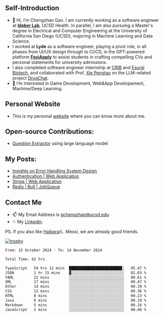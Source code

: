 ## Self-Introduction
- 👋 Hi, I’m Chengzhan Gao. I am currently working as a software engineer at **[Ideker Lab](https://idekerlab.ucsd.edu/)**, UCSD Health. In parallel, I am also pursuing a Master's degree in Electrical and Computer Engineering at the University of California San Diego (UCSD), majoring in Machine Learning and Data Science.
- I worked at **Lyde** as a software engineer, playing a pivot role, in all phases from UI/UX design through to CI/CD, in the GPT-powered platform **[FoxiApply](https://foxiapply.com)** to assist students in crafting compelling CVs and personal statements for university admissions.
- I also completed software engineer internship at [CRIB](https://apps.apple.com/us/app/crib-for-roommates/id6468918103?platform=iphone) and [Esurgi Biotech](https://myesurgi.com/), and collaborated with Prof. [Xie Pengtao](https://pengtaoxie.github.io/) on the LLM-related project [DrugChat](https://github.com/UCSD-AI4H/drugchat).
- 👀 I’m interested in Game Development, Web&App Developement, Machine/Deep Learning.

## Personal Website
-  This is my personal [website](https://gaochengzhan.netlify.app/) where you can know more about me.

## Open-source Contributions:
- [Question Extractor](https://github.com/nestordemeure/question_extractor) using large language model

## My Posts:
- [Insights on Error Handling System Design](https://gaochengzhan.netlify.app/post/error-handling/)
- [Authentication | Web Application](https://gaochengzhan.netlify.app/post/authentication/)
- [Stripe | Web Application](https://gaochengzhan.netlify.app/post/stripe/)
- [Redis | Bull | JobQueue](https://gaochengzhan.netlify.app/post/job-queue/)

## Contact Me
- 📫 My Email Address is gchengzhan@ucsd.edu
- ✨ My [Linkedin](https://www.linkedin.com/in/chengzhan-christoffel-gao/).

PS. If you also like [Haibara](https://www.detectiveconanworld.com/wiki/Ai_Haibara)/L. Messi, we are already good friends.

[![trophy](https://github-profile-trophy.vercel.app/?username=gaochengzhan&theme=flat&row=1&margin-w=12)](https://github.com/ryo-ma/github-profile-trophy)

<!--START_SECTION:waka-->

```txt
From: 15 October 2024 - To: 14 November 2024

Total Time: 62 hrs

TypeScript   59 hrs 12 mins  ████████████████████████░   95.47 %
JSON         1 hr 15 mins    ▓░░░░░░░░░░░░░░░░░░░░░░░░   02.03 %
YAML         22 mins         ░░░░░░░░░░░░░░░░░░░░░░░░░   00.61 %
XML          17 mins         ░░░░░░░░░░░░░░░░░░░░░░░░░   00.47 %
Other        14 mins         ░░░░░░░░░░░░░░░░░░░░░░░░░   00.39 %
CSS          13 mins         ░░░░░░░░░░░░░░░░░░░░░░░░░   00.36 %
HTML         8 mins          ░░░░░░░░░░░░░░░░░░░░░░░░░   00.23 %
Java         6 mins          ░░░░░░░░░░░░░░░░░░░░░░░░░   00.19 %
Markdown     5 mins          ░░░░░░░░░░░░░░░░░░░░░░░░░   00.16 %
JavaScript   2 mins          ░░░░░░░░░░░░░░░░░░░░░░░░░   00.08 %
```

<!--END_SECTION:waka-->

<!---
gaochengzhan/gaochengzhan is a ✨ special ✨ repository because its `README.md` (this file) appears on your GitHub profile.
You can click the Preview link to take a look at your changes.
--->

